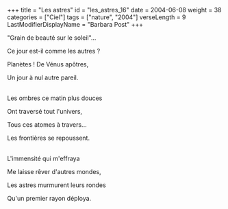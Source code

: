 +++
title = "Les astres"
id = "les_astres_16"
date = 2004-06-08
weight = 38
categories = ["Ciel"]
tags = ["nature", "2004"]
verseLength = 9
LastModifierDisplayName = "Barbara Post"
+++

"Grain de beauté sur le soleil"...

Ce jour est-il comme les autres ?

Planètes ! De Vénus apôtres,

Un jour à nul autre pareil.

 \
Les ombres ce matin plus douces

Ont traversé tout l'univers,

Tous ces atomes à travers...

Les frontières se repoussent.

 \
L'immensité qui m'effraya

Me laisse rêver d'autres mondes,

Les astres murmurent leurs rondes

Qu'un premier rayon déploya.
